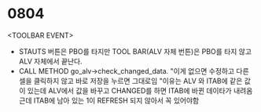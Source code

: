 # 0804

&lt;TOOLBAR EVENT&gt;

* STAUTS 버튼은 PBO를 타지만 TOOL BAR\(ALV 자체 번튼\)은 PBO를 타지 않고 ALV 자체에서 끝난다. 
* CALL METHOD go\_alv-&gt;check\_changed\_data. "이게 없으면 수정하고 다른 셀을 클릭하지 않고 바로 저장을 누르면 그대로임 "이유는 ALV 와 ITAB에 같은 값이 있는데 ALV에서 값을 바꾸고 CHANGED를 하면 ITAB에 바뀐 데이타가 내려옴 근데 ITAB에 남아 있는 1이 REFRESH 되지 않아서 꼭 있어야함



